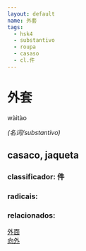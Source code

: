```yaml
--- 
layout: default
name: 外套 
tags: 
  - hsk4
  - substantivo
  - roupa
  - casaso
  - cl.件
--- 
```

# 外套 
wàitào  
 
*(名词/substantivo)*  
## casaco, jaqueta 
### classificador: 件 
### radicais: 
### relacionados: 
[外面](/zhengshidu/hsk3/外面)  
[向外](/zhengshidu/outras/向外)  
